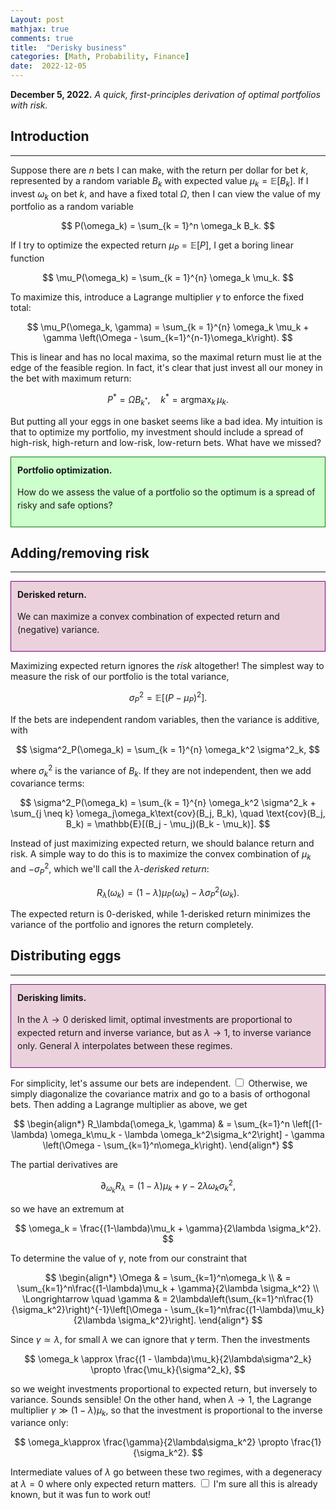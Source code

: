 ```yaml
---
Layout: post
mathjax: true
comments: true
title:  "Derisky business"
categories: [Math, Probability, Finance]
date:  2022-12-05
---
```


**December 5, 2022.** *A quick, first-principles derivation of
  optimal portfolios with risk.*

## Introduction
---

Suppose there are $n$ bets I can make, with the return per dollar for
bet $k$, represented by a random variable $B_k$
with expected value $\mu_k = \mathbb{E}[B_k]$.
If I invest $\omega_k$ on bet
$k$, and have a fixed total $\Omega$, then I can view the value of my
portfolio as a random variable

$$
P(\omega_k) = \sum_{k = 1}^n \omega_k B_k.
$$

If I try to optimize the expected return $\mu_P = \mathbb{E}[P]$, I get a boring linear function

$$
\mu_P(\omega_k) = \sum_{k =
1}^{n} \omega_k \mu_k.
$$

To maximize this, introduce a Lagrange multiplier
$\gamma$ to enforce the fixed total:

$$
\mu_P(\omega_k, \gamma) = \sum_{k =
1}^{n} \omega_k \mu_k + \gamma \left(\Omega - \sum_{k=1}^{n-1}\omega_k\right).
$$

This is linear and has no local maxima, so the maximal return must lie at the edge of the
feasible region. In fact, it's clear that just invest all our money in
the bet with maximum return:

$$
P^* = \Omega B_{k^*}, \quad k^* = \text{argmax}_k\,\mu_k.
$$

But putting all your eggs in one basket seems like a bad idea.
My intuition is that to optimize my portfolio, my investment should
include a spread of high-risk, high-return and low-risk, low-return
bets.
What have we missed?

<div style="background-color: #cfc ; padding: 10px; border: 1px
solid green; line-height:1.5">
<b>Portfolio optimization.</b> <br>

How do we assess the value of a portfolio so the optimum is a spread
of risky and safe options?
</div>

## Adding/removing risk
---

<div style="background-color: #EAD1DC ; padding: 10px; border: 1px
solid purple; line-height:1.5">
<b>Derisked return.</b><br>

We can maximize a convex combination of expected return and (negative)
variance.
</div>

Maximizing expected return ignores the *risk* altogether!
The simplest way to measure the risk of our portfolio is the total variance,

$$
\sigma^2_P = \mathbb{E}[(P - \mu_P)^2].
$$

If the bets are independent random variables, then the variance is
additive, with

$$
\sigma^2_P(\omega_k) = \sum_{k =
1}^{n} \omega_k^2 \sigma^2_k,
$$

where $\sigma^2_k$ is the variance of $B_k$.
If they are not independent, then we add covariance terms:

$$
\sigma^2_P(\omega_k) = \sum_{k = 1}^{n} \omega_k^2 \sigma^2_k + \sum_{j \neq k}
\omega_j\omega_k\text{cov}(B_j, B_k), \quad \text{cov}(B_j, B_k) =
\mathbb{E}[(B_j - \mu_j)(B_k - \mu_k)].
$$

Instead of just maximizing expected return, we should balance return
and risk. A simple way to do this is to maximize the convex
combination of $\mu_k$ and $-\sigma^2_P$, which we'll call the
*$\lambda$-derisked return*:

$$
R_\lambda(\omega_k) = (1 - \lambda) \mu_P(\omega_k) - \lambda \sigma^2_P(\omega_k).
$$

The expected return is $0$-derisked, while $1$-derisked
return minimizes the variance of the portfolio and ignores the return
completely.

## Distributing eggs
---

<div style="background-color: #EAD1DC ; padding: 10px; border: 1px
solid purple; line-height:1.5">
<b>Derisking limits.</b><br>

In the $\lambda \to 0$ derisked limit, optimal investments are proportional to
expected return and inverse variance, but as $\lambda \to 1$, to
inverse variance only. General $\lambda$ interpolates between these regimes.
</div>

For simplicity, let's assume our bets are independent.<label for="sn-1"
       class="margin-toggle sidenote-number">
</label>
<input type="checkbox"
       id="sn-1"
       class="margin-toggle"/>
	   <span class="sidenote">Otherwise, we simply diagonalize the
	   covariance matrix and go to a basis of orthogonal bets.</span>
Then adding a Lagrange multiplier as above, we get

$$
\begin{align*}
R_\lambda(\omega_k, \gamma) & = \sum_{k=1}^n
\left[(1-\lambda) \omega_k\mu_k - \lambda \omega_k^2\sigma_k^2\right] -
\gamma \left(\Omega - \sum_{k=1}^n\omega_k\right).
\end{align*}
$$

The partial derivatives are

$$
\partial_{\omega_k} R_\lambda = (1-\lambda)\mu_k + \gamma - 2\lambda
\omega_k \sigma_k^2,
$$

so we have an extremum at

$$
\omega_k = \frac{(1-\lambda)\mu_k + \gamma}{2\lambda \sigma_k^2}.
$$

To determine the value of $\gamma$, note from our constraint that

$$
\begin{align*}
\Omega & = \sum_{k=1}^n\omega_k \\
& = \sum_{k=1}^n\frac{(1-\lambda)\mu_k +
\gamma}{2\lambda \sigma_k^2} \\
\Longrightarrow \quad \gamma
& = 2\lambda\left(\sum_{k=1}^n\frac{1}{\sigma_k^2}\right)^{-1}\left[\Omega -
\sum_{k=1}^n\frac{(1-\lambda)\mu_k}{2\lambda \sigma_k^2}\right].
\end{align*}
$$

Since $\gamma \simeq \lambda$, for small $\lambda$ we can ignore that
$\gamma$ term. Then the investments

$$
\omega_k \approx \frac{(1 - \lambda)\mu_k}{2\lambda\sigma^2_k} \propto \frac{\mu_k}{\sigma^2_k},
$$

so we weight investments proportional to expected return, but
inversely to variance. Sounds sensible!
On the other hand, when $\lambda \to 1$, the Lagrange multiplier
$\gamma \gg (1 - \lambda)\mu_k$, so that the investment is
proportional to the inverse variance only:

$$
\omega_k\approx \frac{\gamma}{2\lambda\sigma_k^2} \propto \frac{1}{\sigma_k^2}.
$$

Intermediate values of $\lambda$ go between these two regimes, with a
degeneracy at $\lambda = 0$ where only expected return matters.<label for="sn-2"
       class="margin-toggle sidenote-number">
</label>
<input type="checkbox"
       id="sn-2"
       class="margin-toggle"/>
	   <span class="sidenote">I'm sure all this is already known, but it was fun to work out!</span>
